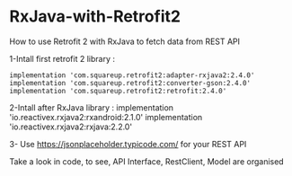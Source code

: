 # RxJava-with-Retrofit2
How to use Retrofit 2 with RxJava to fetch data from REST API

1-Intall first retrofit 2 library :

    implementation 'com.squareup.retrofit2:adapter-rxjava2:2.4.0'
    implementation 'com.squareup.retrofit2:converter-gson:2.4.0'
    implementation 'com.squareup.retrofit2:retrofit:2.4.0'

2-Intall after RxJava library :
    implementation 'io.reactivex.rxjava2:rxandroid:2.1.0'
    implementation 'io.reactivex.rxjava2:rxjava:2.2.0'
    
3- Use https://jsonplaceholder.typicode.com/ for your REST API

Take a look in code, to see, API Interface, RestClient, Model are organised
